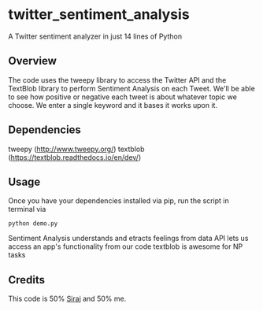 # twitter_sentiment_analysis
A Twitter sentiment analyzer in just 14 lines of Python

## Overview

The code uses the tweepy library to access the Twitter API and the TextBlob library to perform Sentiment Analysis on each Tweet. We'll be able to see how positive or negative each tweet is about whatever topic we choose. We enter a single keyword and it bases it works upon it.

## Dependencies

tweepy (http://www.tweepy.org/)
textblob (https://textblob.readthedocs.io/en/dev/)

## Usage

Once you have your dependencies installed via pip, run the script in terminal via
```
python demo.py
```
Sentiment Analysis understands and etracts feelings from data
API lets us access an app's functionality from our code
textblob is awesome for NP tasks

## Credits

This code is 50% [Siraj](https://www.youtube.com/channel/UCWN3xxRkmTPmbKwht9FuE5A) and 50% me.
